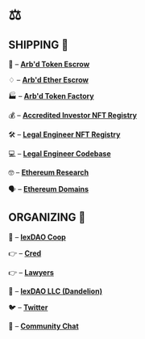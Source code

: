 # ⚖️

## SHIPPING 🚢

🔐 – [**Arb'd Token Escrow**](https://lexdao.club/) 

♢ – [**Arb'd Ether Escrow**](https://github.com/lexDAO/LEE) 

🏭 – [**Arb'd Token Factory**](https://github.com/lexDAO/Personal-Tokens/blob/master/contracts/lexDAOPersonalTokenFactory.sol) 

💰 – [**Accredited Investor NFT Registry**](https://github.com/lexDAO/AIT) 

🛠️ – [**Legal Engineer NFT Registry**](https://etherscan.io/token/0xba2e37f18b647f19aa2e48581729fc4d0131b270) 

💻 – [**Legal Engineer Codebase**](https://github.com/lexDAO)

🤓 – [**Ethereum Research**](https://uniswap.info/token/0x180819c2a7d12d0b24fb7a3a4e001fcde32d95de)

🗣️ – [**Ethereum Domains**](https://app.ens.domains/name/lexdao.eth)

## ORGANIZING 🧘

🏦 – [**lexDAO Coop**](https://mainnet.aragon.org/#/lexdao) 

👉 – [**Cred**](https://mainnet.aragon.org/#/lexdaocred) 

👉 – [**Lawyers**](https://mainnet.aragon.org/#/lexdaolawyer) 

🌼 – [**lexDAO LLC (Dandelion)**](https://mainnet.aragon.org/#/939f24465226c77e8b9416aee3b4ed4bcd68b45a02ae4c0dfafaf6a65b740511)

🐦 – [**Twitter**](https://twitter.com/lex_DAO)

💬 – [**Community Chat**](http://13.59.183.200:3000/home)

